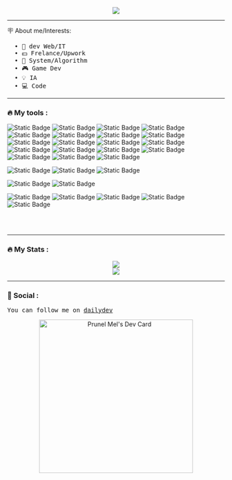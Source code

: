   <!--[![Typing SVG](https://readme-typing-svg.demolab.com/?lines=I’m+PrunelMel,+a+junior+dev;Passionate++by++programming;)](https://git.io/typing-svg)-->

<div align='center'>
  <img src="https://readme-typing-svg.demolab.com/?lines=👋 I'm +Mel;&font=&color=F722BDFF&pause=1&size=28&vCenter=true&center=true"/>
</div>

<!--<div align="center">
  <img src="github-header-image.png">
</div>-->

<!--<div id="header" align="center">
  <img src="https://media.giphy.com/media/M9gbBd9nbDrOTu1Mqx/giphy.gif" width="100" height="100"/>
  </div>
<div id="badges" align="center">
  <img src="https://img.shields.io/badge/LinkedIn-blue?style=for-the-badge&logo=linkedin&logoColor=white" alt="LinkedIn Badge"/>
  <img src="https://img.shields.io/badge/YouTube-red?style=for-the-badge&logo=youtube&logoColor=white" alt="Youtube Badge"/>
  <img src="https://img.shields.io/badge/Twitter-blue?style=for-the-badge&logo=twitter&logoColor=white" alt="Twitter Badge"/>
</div>
-->


<!--
Profile view counter
<div align="center">
  <img  src="https://komarev.com/ghpvc/?username=PrunelMel&style=flat-square&color=blue" alt=""/>
</div>
-->

---

<!-- -->
🪧 About me/Interests:
<pre>
  • 💼 dev Web/IT 
  • 💵 Frelance/Upwork 
  • 📖 System/Algorithm 
  • 🎮 Game Dev
  • 💡 IA 
  • 💻 Code
</pre>

---

### :fire: My tools :
<div align="">

  <!-- Web -->
  ![Static Badge](https://img.shields.io/badge/less-%231D365D?style=for-the-badge&logo=less&logoColor=white)
  ![Static Badge](https://img.shields.io/badge/css3-%231572B6?style=for-the-badge&logo=css3&logoColor=white)
  ![Static Badge](https://img.shields.io/badge/HTML5-indigo?style=for-the-badge&logo=html5&logoColor=%23E34F26)
  ![Static Badge](https://img.shields.io/badge/Tailwind-blue?style=for-the-badge&logo=tailwindcss&logoColor=%2306B6D4)
  ![Static Badge](https://img.shields.io/badge/sass-%23CC6699?style=for-the-badge&logo=sass&logoColor=white)
  ![Static Badge](https://img.shields.io/badge/Symfony-%23000000?style=for-the-badge&logo=symfony&logoColor=white)
  ![Static Badge](https://img.shields.io/badge/php-%23777BB4?style=for-the-badge&logo=php&logoColor=white)
  ![Static Badge](https://img.shields.io/badge/markdown-%23000000?style=for-the-badge&logo=markdown)
  ![Static Badge](https://img.shields.io/badge/flask-%23000000?style=for-the-badge&logo=flask)
  ![Static Badge](https://img.shields.io/badge/fastApi-%23009688?style=for-the-badge&logo=fastapi&logoColor=white)
  ![Static Badge](https://img.shields.io/badge/SqlAlchemy-%23D71F00?style=for-the-badge&logo=sqlalchemy&logoColor=white)
  ![Static Badge](https://img.shields.io/badge/Selenium-%2343B02A?style=for-the-badge&logo=selenium&logoColor=white)
  ![Static Badge](https://img.shields.io/badge/scrapy-%2360A839?style=for-the-badge&logo=scrapy&logoColor=white)
  ![Static Badge](https://img.shields.io/badge/python-yellow?style=for-the-badge&logo=python&logoColor=%233776AB)
  ![Static Badge](https://img.shields.io/badge/Bot-%230066FF?style=for-the-badge&logo=chatbot)
  ![Static Badge](https://img.shields.io/badge/Dart-%230175C2?style=for-the-badge&logo=dart)
  ![Static Badge](https://img.shields.io/badge/flutter-%2302569B?style=for-the-badge&logo=flutter)
  ![Static Badge](https://img.shields.io/badge/Angular-red?style=for-the-badge&logo=angular&logoColor=white)
  ![Static Badge](https://img.shields.io/badge/JWT-000000?style=for-the-badge&logo=jsonwebtokens)


  <!-- DB -->
  ![Static Badge](https://img.shields.io/badge/sqlite-%23003B57?style=for-the-badge&logo=sqlite)
  ![Static Badge](https://img.shields.io/badge/MySql-%234479A1?style=for-the-badge&logo=mysql&logoColor=white)
  ![Static Badge](https://img.shields.io/badge/PostgreSql-%234169E1?style=for-the-badge&logo=postgresql&logoColor=white)

  <!-- Gaming Tools -->
  ![Static Badge](https://img.shields.io/badge/godot-478CBF?style=for-the-badge&logo=godotengine&logoColor=white)
  ![Static Badge](https://img.shields.io/badge/Unreal-0E1128?style=for-the-badge&logo=unrealengine&logoColor=white)

  <!-- Icons and other-->
  ![Static Badge](https://img.shields.io/badge/GoogleFonts-%234285F4?style=for-the-badge&logo=googlefonts&logoColor=white)
  ![Static Badge](https://img.shields.io/badge/FontAwesome-%23538DD7?style=for-the-badge&logo=fontawesome&logoColor=white)
  ![Static Badge](https://img.shields.io/badge/Figma-F24E1E?style=for-the-badge&logo=figma&logoColor=white)
  ![Static Badge](https://img.shields.io/badge/Trello-0052CC?style=for-the-badge&logo=trello)
  ![Static Badge](https://img.shields.io/badge/Pinterest-BD081C?style=for-the-badge&logo=pinterest)

  


</div>
<br/>
<br/>


---

### :fire: My Stats :
<!--[![Top Langs](https://github-readme-stats.vercel.app/api/top-langs/?username=PrunelMel&theme=vision-friendly-dark)](https://github.com/anuraghazra/github-readme-stats)-->

<div align="center">
  <img src="https://github-readme-stats.vercel.app/api/top-langs/?username=PrunelMel&theme=vision-friendly-dark"/>
</div>


<div align="center">
  <img src="http://github-readme-streak-stats.herokuapp.com?user=PrunelMel&theme=dark&background=000000"/>
</div>

---
### 🤝 Social : 
<pre>
You can follow me on <a href="https://app.daily.dev">dailydev</a>
</pre>
<div align="center">
  <a href="https://app.daily.dev/prunelmel"><img src="https://api.daily.dev/devcards/v2/MHXP3xjYeBA4PiIAE2Hpm.png?type=default&r=f0r" width="356" alt="Prunel Mel's Dev Card"/></a>
</div>
<!--[![GitHub Streak](http://github-readme-streak-stats.herokuapp.com?user=PrunelMel&theme=dark&background=000000)](https://git.io/streak-stats)-->

